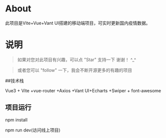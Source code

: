 # About

此项目是Vite+Vue+Vant UI搭建的移动端项目，可实时更新国内疫情数据。

# 说明

>  如果对您对此项目有兴趣，可以点 "Star" 支持一下 谢谢！ ^_^

>  或者您可以 "follow" 一下，我会不断开源更多的有趣的项目


##技术栈

 Vue3 + Vite +vue-router +Axios +Vant UI+Echarts +Swiper + font-awesome



## 项目运行
npm install

npm run dev(访问线上项目)

